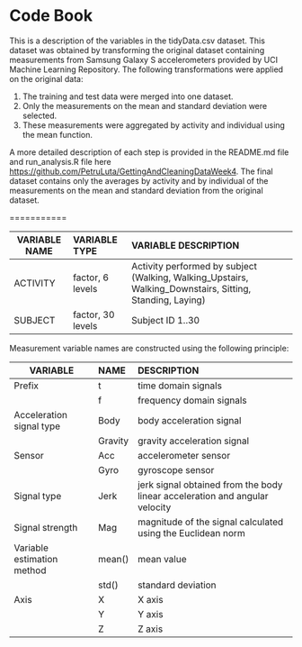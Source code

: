 Code Book
===========

This is a description of the variables in the tidyData.csv dataset. This dataset was obtained by transforming the original dataset containing measurements from Samsung Galaxy S accelerometers provided by UCI Machine Learning Repository. The following transformations were applied on the original data:

1. The training and test data were merged into one dataset.
2. Only the measurements on the mean and standard deviation were selected.
3. These measurements were aggregated by activity and individual using the mean function.

A more detailed description of each step is provided in the README.md file and run_analysis.R file here https://github.com/PetruLuta/GettingAndCleaningDataWeek4.
The final dataset contains only the averages by activity and by individual of the measurements on the mean and standard deviation from the original dataset.

===========

| VARIABLE NAME    | VARIABLE TYPE       | VARIABLE DESCRIPTION                                                                                     |
| ---------------- |:--------------------| :--------------------------------------------------------------------------------------------------------|
| ACTIVITY         | factor, 6 levels    | Activity performed by subject (Walking, Walking_Upstairs, Walking_Downstairs, Sitting, Standing, Laying) |
| SUBJECT          | factor, 30 levels   | Subject ID 1..30                                                                                         |

Measurement variable names are constructed using the following principle:

| VARIABLE                     | NAME        | DESCRIPTION                                                                 |
| ---------------------------- |:------------| :---------------------------------------------------------------------------|
| Prefix                       | t           | time domain signals                                                         |
|                              | f           | frequency domain signals                                                    |
| Acceleration signal type     | Body        | body acceleration signal                                                    |
|                              | Gravity     | gravity acceleration signal                                                 |
| Sensor                       | Acc         | accelerometer sensor                                                        |
|                              | Gyro        | gyroscope sensor                                                            |
| Signal type                  | Jerk        | jerk signal obtained from the body linear acceleration and angular velocity |
| Signal strength              | Mag         | magnitude of the signal calculated using the Euclidean norm                 |
| Variable estimation method   | mean()      | mean value                                                                  |
|                              | std()       | standard deviation                                                          |
| Axis                         | X           | X axis                                                                      |
|                              | Y           | Y axis                                                                      |
|                              | Z           | Z axis                                                                      |
								
